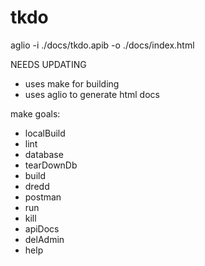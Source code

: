 # tkdo

aglio -i ./docs/tkdo.apib -o ./docs/index.html

NEEDS UPDATING

- uses make for building
- uses aglio to generate html docs

make goals:
- localBuild
- lint
- database
- tearDownDb
- build
- dredd
- postman
- run
- kill
- apiDocs
- delAdmin
- help
